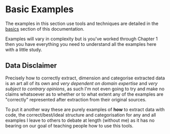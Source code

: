 # Basic Examples

The examples in this section use tools and techniques are detailed in the [basics](https://mikeadamss.github.io/datachef/basics.html) section of this documentation.

Examples will vary in complexity but is you've worked through Chapter 1 then you have everything you need to understand all the examples here with a little study.

## Data Disclaimer

Precisely how to correctly extract, dimension and categorise extracted data is an art all of its own and _very dependent on domain expertise_ and _very subject to contrary opinions_, as such I'm not even going to try and make no claims whatsoever as to whether or to what extent any of the examples are "correctly" represented after extraction from their original sources.

To put it another way these are purely examples of **how** to extract data with code, the correct/best/ideal structure and categorisation for any and all examples I leave to others to debate at length (without me) as it has no bearing on our goal of teaching people how to use this tools.
